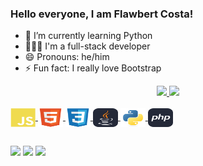 ### Hello everyone, I am Flawbert Costa! 


- 🌱 I’m currently learning Python
- 👨🏾‍💻 I'm a full-stack developer
- 😄 Pronouns: he/him
- ⚡ Fun fact: I really love Bootstrap

<div align="center">
  <a href="https://github.com/flawbert">
    
  <img height="180em" src="https://github-readme-stats.vercel.app/api?username=flawbert&show_icons=true&theme=tokyonight"/>
  <img height="180em" src="https://github-readme-stats.vercel.app/api/top-langs/?username=flawbert&layout=compact&langs_count=7&theme=tokyonight"/>   
</div>

<div style="display: inline_block"><br>
  <img align="center" alt="Flawbert-Js" height="30" width="40" src="https://raw.githubusercontent.com/devicons/devicon/master/icons/javascript/javascript-plain.svg">
  <img align="center" alt="Flawbert-HTML" height="30" width="40" src="https://raw.githubusercontent.com/devicons/devicon/master/icons/html5/html5-original.svg">
  <img align="center" alt="Flawbert-CSS" height="30" width="40" src="https://raw.githubusercontent.com/devicons/devicon/master/icons/css3/css3-original.svg">
  <img align="center" alt="Flawbert-Java" height="30" width="40" src="https://github.com/tandpfun/skill-icons/blob/main/icons/Java-Dark.svg">
  <img align="center" alt="Flawbert-Python" height="30" width="40" src="https://raw.githubusercontent.com/devicons/devicon/master/icons/python/python-original.svg">
   <img align="center" alt="Flawbert-PHP" height="30" width="40" src="https://github.com/tandpfun/skill-icons/blob/main/icons/PHP-Dark.svg">
</div>

##

<div> 
  <a href="https://instagram.com/flawbertlorran" target="_blank"><img src="https://img.shields.io/badge/-Instagram-%23E4405F?style=for-the-badge&logo=instagram&logoColor=white" target="_blank"></a>	
  <a href = "mailto:contato.flawberrlorran@hotmail.com"><img src="https://img.shields.io/badge/Microsoft_Outlook-0078D4?style=for-the-badge&logo=microsoft-outlook&logoColor=white" target="_blank"></a>
  <a href="https://www.linkedin.com/in/flawbert-lorran-795530220" target="_blank"><img src="https://img.shields.io/badge/-LinkedIn-%230077B5?style=for-the-badge&logo=linkedin&logoColor=white" target="_blank"></a> 
  
</div>

